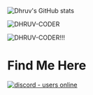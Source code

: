 ![Dhruv's GitHub stats](https://github-readme-stats.vercel.app/api?username=DHRUV-CODER&show_icons=true&theme=gradient)


<p><img align="center" src="https://github-readme-streak-stats.herokuapp.com/?user=DHRUV-CODER&theme=solarized-dark" alt="DHRUV-CODER" /></p>


<p><img align="center" src="https://github-readme-stats.vercel.app/api/top-langs/?username=DHRUV-CODER&theme=solarized-dark" alt="DHRUV-CODER!!!" /></p>


# Find Me Here 
</p>
<p align="left">
  <a href="https://discord.gg/j2NeBaCWYy">
    <img src="https://img.shields.io/discord/790595270438027295?style=for-the-badge" alt="discord - users online" />
  </a>
</p>


